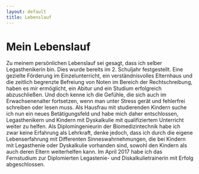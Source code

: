 ```yaml
---
layout: default
title: Lebenslauf
---
```


# Mein Lebenslauf

Zu meinem persönlichen Lebenslauf sei gesagt, dass ich selber Legasthenikerin bin. Dies wurde bereits im 2. Schuljahr festgestellt. Eine gezielte Förderung im Einzelunterricht, ein verständnisvolles Elternhaus und die zeitlich begrenzte Befreiung von Noten im Bereich der Rechtschreibung, haben es mir ermöglicht, ein Abitur und ein Studium erfolgreich abzuschließen. Und doch kenne ich die Gefühle, die sich auch im Erwachsenenalter fortsetzen, wenn man unter Stress gerät und fehlerfrei schreiben oder lesen muss. Als Hausfrau mit studierenden Kindern suche ich nun ein neues Betätigungsfeld und habe mich daher entschlossen, Legasthenikern und Kindern mit Dyskalkulie mit qualifiziertem Unterricht weiter zu helfen. Als Diplomingenieurin der Biomedizintechnik habe ich zwar keine Erfahrung als Lehrkraft, denke jedoch, dass ich durch die eigene Lebenserfahrung mit Differenten Sinneswahrnehmungen, die bei Kindern mit Legasthenie oder Dyskalkulie vorhanden sind, sowohl den Kindern als auch deren Eltern weiterhelfen kann. Im April 2017 habe ich das Fernstudium zur Diplomierten Legastenie- und Diskalkulietrainerin mit Erfolg abgeschlossen.
